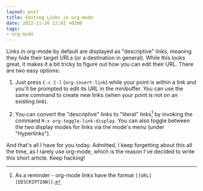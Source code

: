 ```yaml
---
layout: post
title: Editing Links in org-mode
date: 2022-11-26 12:01 +0200
tags:
- org-mode
---
```


Links in org-mode by default are displayed as "descriptive" links, meaning they
hide their target URLs (or a destination in general). While this looks great, it
makes it a bit tricky to figure out how you can edit their URL. There are two
easy options:

1. Just press `C-c C-l` (`org-insert-link`) while your point is within a link
and you'll be prompted to edit its URL in the minibuffer. You can use the same
command to create new links (when your point is not on an existing link).

2. You can convert the "descriptive" links to "literal" links[^1] by invoking the command
`M-x org-toggle-link-display`. You can also toggle between the two display modes for links via the mode's menu (under "Hyperlinks").

And that's all I have for you today. Admitted, I keep forgetting about this all the time, as I rarely use org-mode, which is the reason I've decided to write this short article. Keep hacking!

[^1]: As a reminder - org-mode links have the format `[[URL][DESCRIPTION]]`.
